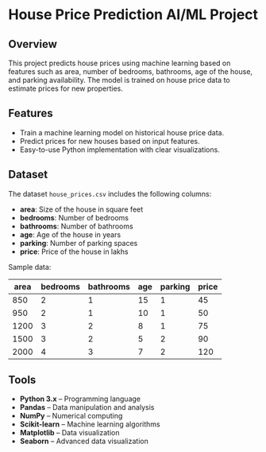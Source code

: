 # House Price Prediction AI/ML Project

## Overview
This project predicts house prices using machine learning based on features such as area, number of bedrooms, bathrooms, age of the house, and parking availability. The model is trained on house price data to estimate prices for new properties.

## Features
- Train a machine learning model on historical house price data.  
- Predict prices for new houses based on input features.  
- Easy-to-use Python implementation with clear visualizations.  

## Dataset
The dataset `house_prices.csv` includes the following columns:  
- **area**: Size of the house in square feet  
- **bedrooms**: Number of bedrooms  
- **bathrooms**: Number of bathrooms  
- **age**: Age of the house in years  
- **parking**: Number of parking spaces  
- **price**: Price of the house in lakhs  

Sample data:

| area | bedrooms | bathrooms | age | parking | price |
|------|----------|-----------|-----|---------|-------|
| 850  | 2        | 1         | 15  | 1       | 45    |
| 950  | 2        | 1         | 10  | 1       | 50    |
| 1200 | 3        | 2         | 8   | 1       | 75    |
| 1500 | 3        | 2         | 5   | 2       | 90    |
| 2000 | 4        | 3         | 7   | 2       | 120   |

## Tools
- **Python 3.x** – Programming language  
- **Pandas** – Data manipulation and analysis  
- **NumPy** – Numerical computing  
- **Scikit-learn** – Machine learning algorithms  
- **Matplotlib** – Data visualization  
- **Seaborn** – Advanced data visualization  

